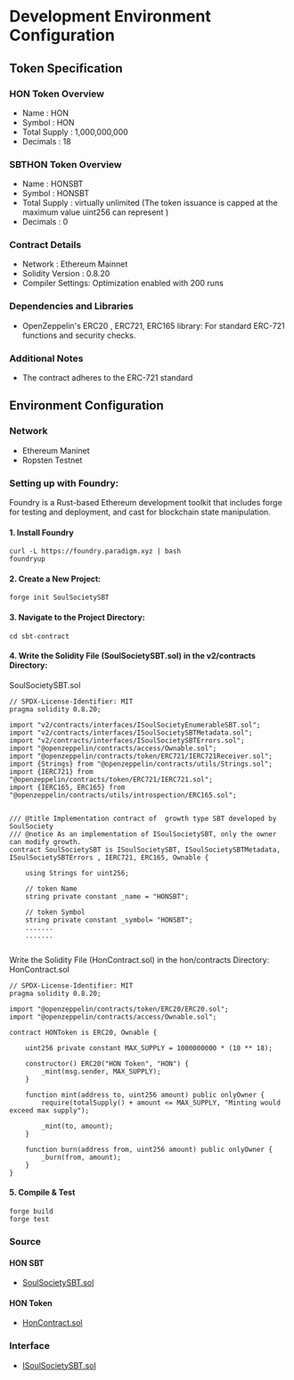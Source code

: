 # Development Environment Configuration

## Token Specification
### HON Token Overview
* Name : HON
* Symbol : HON
* Total Supply : 1,000,000,000
* Decimals : 18

### SBTHON Token Overview
* Name : HONSBT
* Symbol : HONSBT
* Total Supply : virtually unlimited (The token issuance is capped at the maximum value uint256 can represent )
* Decimals : 0

### Contract Details
* Network : Ethereum Mainnet
* Solidity Version : 0.8.20
* Compiler Settings: Optimization enabled with 200 runs

### Dependencies and Libraries
* OpenZeppelin's ERC20 , ERC721, ERC165 library: For standard ERC-721 functions and security checks.

### Additional Notes
* The contract adheres to the ERC-721 standard

## Environment Configuration
### Network
* Ethereum Maninet
* Ropsten Testnet


### Setting up with Foundry:
Foundry is a Rust-based Ethereum development toolkit that includes forge for testing and deployment, 
and cast for blockchain state manipulation.

#### 1. Install Foundry
````
curl -L https://foundry.paradigm.xyz | bash
foundryup
````

#### 2. Create a New Project:
````
forge init SoulSocietySBT
````

#### 3. Navigate to the Project Directory:
````
cd sbt-contract
````

#### 4. Write the Solidity File (SoulSocietySBT.sol) in the v2/contracts Directory:
SoulSocietySBT.sol
````
// SPDX-License-Identifier: MIT
pragma solidity 0.8.20;

import "v2/contracts/interfaces/ISoulSocietyEnumerableSBT.sol";
import "v2/contracts/interfaces/ISoulSocietySBTMetadata.sol";
import "v2/contracts/interfaces/ISoulSocietySBTErrors.sol";
import "@openzeppelin/contracts/access/Ownable.sol";
import "@openzeppelin/contracts/token/ERC721/IERC721Receiver.sol";
import {Strings} from "@openzeppelin/contracts/utils/Strings.sol";
import {IERC721} from "@openzeppelin/contracts/token/ERC721/IERC721.sol";
import {IERC165, ERC165} from "@openzeppelin/contracts/utils/introspection/ERC165.sol";


/// @title Implementation contract of  growth type SBT developed by SoulSociety
/// @notice As an implementation of ISoulSocietySBT, only the owner can modify growth.
contract SoulSocietySBT is ISoulSocietySBT, ISoulSocietySBTMetadata, ISoulSocietySBTErrors , IERC721, ERC165, Ownable {

    using Strings for uint256;

    // token Name
    string private constant _name = "HONSBT";

    // token Symbol
    string private constant _symbol= "HONSBT";
    .......
    .......
    
````
Write the Solidity File (HonContract.sol) in the hon/contracts Directory:
HonContract.sol
````
// SPDX-License-Identifier: MIT
pragma solidity 0.8.20;

import "@openzeppelin/contracts/token/ERC20/ERC20.sol";
import "@openzeppelin/contracts/access/Ownable.sol";

contract HONToken is ERC20, Ownable {

    uint256 private constant MAX_SUPPLY = 1000000000 * (10 ** 18);

    constructor() ERC20("HON Token", "HON") {
        _mint(msg.sender, MAX_SUPPLY);
    }

    function mint(address to, uint256 amount) public onlyOwner {
        require(totalSupply() + amount <= MAX_SUPPLY, "Minting would exceed max supply");

        _mint(to, amount);
    }

    function burn(address from, uint256 amount) public onlyOwner {
        _burn(from, amount);
    }
}
````
#### 5. Compile & Test 
````
forge build
forge test
````


### Source
#### HON SBT
* [SoulSocietySBT.sol](https://github.com/SoulSocietyDev/soulsociety-sbt-contract/blob/master/v2/contracts/SoulSocietySBT.sol)

#### HON Token 
* [HonContract.sol](https://github.com/SoulSocietyDev/soulsociety-sbt-contract/blob/master/hon/contracts/HonContract.sol)

### Interface
* [ISoulSocietySBT.sol](https://github.com/SoulSocietyDev/soulsociety-sbt-contract/blob/master/v2/contracts/interfaces/ISoulSocietySBT.sol)
